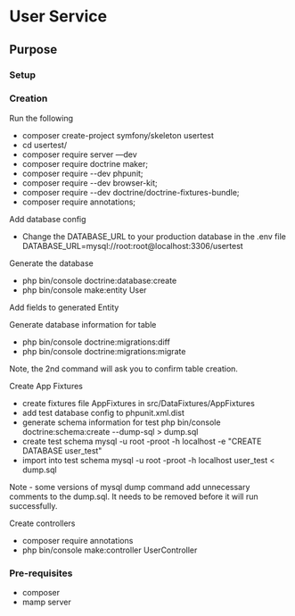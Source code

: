 # User Service

## Purpose


### Setup


### Creation

Run the following
- composer create-project symfony/skeleton usertest
- cd usertest/
- composer require server —dev
- composer require doctrine maker;
- composer require --dev phpunit;
- composer require --dev browser-kit;
- composer require --dev doctrine/doctrine-fixtures-bundle;
- composer require annotations;

Add database config
- Change the DATABASE_URL to your production database in the .env file 
    DATABASE_URL=mysql://root:root@localhost:3306/usertest

Generate the database
- php bin/console doctrine:database:create
- php bin/console make:entity User

Add fields to generated Entity

Generate database information for table
- php bin/console doctrine:migrations:diff
- php bin/console doctrine:migrations:migrate

Note, the 2nd command will ask you to confirm table creation.

Create App Fixtures
- create fixtures file AppFixtures in src/DataFixtures/AppFixtures
- add test database config to phpunit.xml.dist
  <env name="DATABASE_URL" value="mysql://root:root@localhost:3306/9xb_test" />
- generate schema information for test
  php bin/console doctrine:schema:create --dump-sql > dump.sql
- create test schema
  mysql -u root -proot -h localhost -e "CREATE DATABASE user_test"
- import into test schema
  mysql -u root -proot -h localhost user_test < dump.sql

Note - some versions of mysql dump command add unnecessary comments to the dump.sql. It needs to be removed before it will run successfully.

Create controllers
- composer require annotations
- php bin/console make:controller UserController


### Pre-requisites 

- composer
- mamp server
